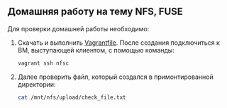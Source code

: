 ## Домашняя работу на тему NFS, FUSE

Для проверки домашней работы необходимо:

1. Скачать и выполнить [Vagrantfile](https://raw.githubusercontent.com/Sveryatelin/Home_work_OTUS_LP/refs/heads/main/Lesson6/Vagrantfile). После создания подключиться к ВМ, выступающей клиентом, с помощью команды:
   ```sh
   vagrant ssh nfsc
   ```

2. Далее проверить файл, который создался в примонтированной директории:
   ```sh
   cat /mnt/nfs/upload/check_file.txt
  

